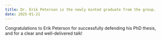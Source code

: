 ```yaml
---
title: Dr. Erik Peterson is the newly minted graduate from the group.
date: 2025-01-21
---
```


Congratulations to Erik Peterson for successfully defending his PhD thesis, and
for a clear and well-delivered talk!